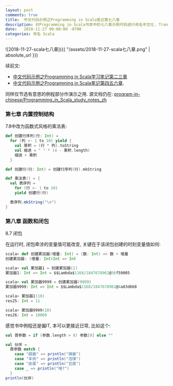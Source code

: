 ```yaml
---
layout: post
comments: true
title:  中文代码示例之Programming in Scala笔记第七八章
description: 对Programming in Scala书本中的七八章示例代码进行命名中文化. Translate identifiers in sample programs to Chinese.
date:   2018-11-27 00:00:00 -0700
categories: 命名 Scala
---
```


![2018-11-27-scala七八章]({{ "/assets/2018-11-27-scala七八章.png" | absolute_url }})

续前文: 
- [中文代码示例之Programming in Scala学习笔记第二三章](https://zhuanlan.zhihu.com/p/49707717)
- [中文代码示例之Programming in Scala笔记第四五六章](https://zhuanlan.zhihu.com/p/50093833). 

同样仅节选有意思的例程部分作演示之用. 源文档仍在: [program-in-chinese/Programming_in_Scala_study_notes_zh](https://github.com/program-in-chinese/Programming_in_Scala_study_notes_zh)
### 第七章 内置控制结构

7.8中改为函数式风格的乘法表:
```scala
def 创建行序列(行: Int) =
  for (列 <- 1 to 10) yield {
    val 乘积 = (行 * 列).toString
    val 缩进 = " " * (4 - 乘积.length)
    缩进 + 乘积
  }

def 创建行(行: Int) = 创建行序列(行).mkString

def 乘法表() = {
  val 表序列 =
    for (行 <- 1 to 10)
    yield 创建行(行)

  表序列.mkString("\n")
}
```
### 第八章 函数和闭包

8.7 闭包

在运行时, 闭包牵涉的变量值可能改变, 关键在于该闭包创建的时刻变量值如何:
```scala
scala> def 创建累加器(增量: Int) = (数: Int) => 数 + 增量
创建累加器: (增量: Int)Int => Int

scala> val 累加器1 = 创建累加器(1)
累加器1: Int => Int = $$Lambda$1168/1847678962@36f59005

scala> val 累加器9999 = 创建累加器(9999)
累加器9999: Int => Int = $$Lambda$1168/1847678962@4a83d668

scala> 累加器1(10)
res25: Int = 11

scala> 累加器9999(10)
res26: Int = 10009
```
感觉书中例程还是偏IT, 本可以更接近日常, 比如这个:
```scala
val 首参数 = if (参数.length > 0) 参数[0] else ""

val 伙伴 =
  首参数 match {
    case "甜酱" => println("辣酱")
    case "羊肉" => println("泡馍")
    case "皮蛋" => println("豆腐")
    case _ => println("啥?")
  }
println(伙伴)
```